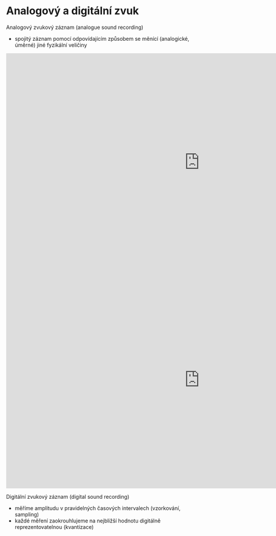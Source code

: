 # Analogový a digitální zvuk

Analogový zvukový záznam (analogue sound recording)

- spojitý záznam pomocí odpovídajícím způsobem se měnící (analogické, úměrné) jiné fyzikální veličiny

<iframe width="1047" height="589" src="https://www.youtube.com/embed/wRTgl0qx6wE" title="1903 Edison Phonograph Recording Demo | Maker Faire Detroit" frameborder="0"></iframe>

<iframe width="1047" height="589" src="https://www.youtube.com/embed/4koqcfAzSCQ" title="Der Edison-Phonograph" frameborder="0"></iframe>

Digitální zvukový záznam (digital sound recording)

- měříme amplitudu v pravidelných časových intervalech (vzorkování, sampling)
- každé měření zaokrouhlujeme na nejbližší hodnotu digitálně reprezentovatelnou (kvantizace)
